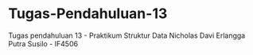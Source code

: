 # Tugas-Pendahuluan-13

Tugas pendahuluan 13 - Praktikum Struktur Data 
Nicholas Davi Erlangga Putra Susilo - IF4506
